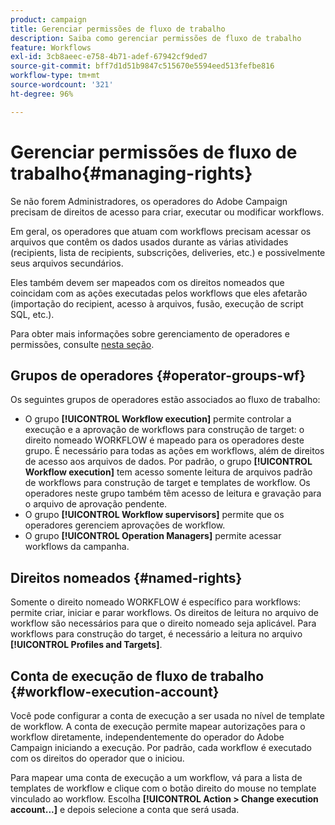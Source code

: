 ```yaml
---
product: campaign
title: Gerenciar permissões de fluxo de trabalho
description: Saiba como gerenciar permissões de fluxo de trabalho
feature: Workflows
exl-id: 3cb8aeec-e758-4b71-adef-67942cf9ded7
source-git-commit: bff7d1d51b9847c515670e5594eed513fefbe816
workflow-type: tm+mt
source-wordcount: '321'
ht-degree: 96%

---
```


# Gerenciar permissões de fluxo de trabalho{#managing-rights}



Se não forem Administradores, os operadores do Adobe Campaign precisam de direitos de acesso para criar, executar ou modificar workflows.

Em geral, os operadores que atuam com workflows precisam acessar os arquivos que contêm os dados usados durante as várias atividades (recipients, lista de recipients, subscrições, deliveries, etc.) e possivelmente seus arquivos secundários.

Eles também devem ser mapeados com os direitos nomeados que coincidam com as ações executadas pelos workflows que eles afetarão (importação do recipient, acesso à arquivos, fusão, execução de script SQL, etc.).

Para obter mais informações sobre gerenciamento de operadores e permissões, consulte [nesta seção](../../v8/start/gs-permissions.md).

## Grupos de operadores {#operator-groups-wf}

Os seguintes grupos de operadores estão associados ao fluxo de trabalho:

* O grupo **[!UICONTROL Workflow execution]** permite controlar a execução e a aprovação de workflows para construção de target: o direito nomeado WORKFLOW é mapeado para os operadores deste grupo. É necessário para todas as ações em workflows, além de direitos de acesso aos arquivos de dados. Por padrão, o grupo **[!UICONTROL Workflow execution]** tem acesso somente leitura de arquivos padrão de workflows para construção de target e templates de workflow. Os operadores neste grupo também têm acesso de leitura e gravação para o arquivo de aprovação pendente.
* O grupo **[!UICONTROL Workflow supervisors]** permite que os operadores gerenciem aprovações de workflow.
* O grupo **[!UICONTROL Operation Managers]** permite acessar workflows da campanha.

## Direitos nomeados {#named-rights}

Somente o direito nomeado WORKFLOW é específico para workflows: permite criar, iniciar e parar workflows. Os direitos de leitura no arquivo de workflow são necessários para que o direito nomeado seja aplicável. Para workflows para construção do target, é necessário a leitura no arquivo **[!UICONTROL Profiles and Targets]**.

## Conta de execução de fluxo de trabalho {#workflow-execution-account}

Você pode configurar a conta de execução a ser usada no nível de template de workflow. A conta de execução permite mapear autorizações para o workflow diretamente, independentemente do operador do Adobe Campaign iniciando a execução. Por padrão, cada workflow é executado com os direitos do operador que o iniciou.

Para mapear uma conta de execução a um workflow, vá para a lista de templates de workflow e clique com o botão direito do mouse no template vinculado ao workflow. Escolha **[!UICONTROL Action > Change execution account...]** e depois selecione a conta que será usada.
